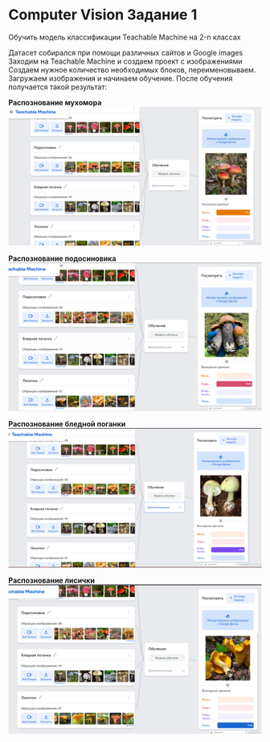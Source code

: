 # Computer Vision  Задание 1
Обучить модель классификации Teachable Machine на 2-n классах

Датасет собирался при помощи различных сайтов и Google images
Заходим на Teachable Machine и создаем проект с изображениями
Создаем нужное количество необходимых блоков, переименовываем. Загружаем изображения и начинаем обучение. После обучения получается такой результат:

**Распознование мухомора**
![image info](https://github.com/misshp11/CV1/blob/main/img/изображение_2023-03-28_142548587.png) 

**Распознование подосиновика**
![image info](https://github.com/misshp11/CV1/blob/main/img/изображение_2023-03-28_142813123.png) 

**Распознование бледной поганки**
![image info](https://github.com/misshp11/CV1/blob/main/img/изображение_2023-03-28_135420796.png) 

**Распознование лисички**
![image info](https://github.com/misshp11/CV1/blob/main/img/изображение_2023-03-28_143037029.png) 
